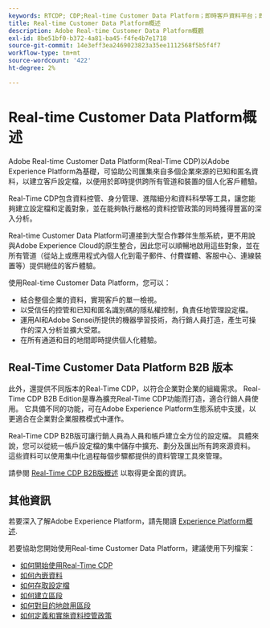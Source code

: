```yaml
---
keywords: RTCDP; CDP;Real-time Customer Data Platform；即時客戶資料平台；即時CDP; CDP；客戶AI
title: Real-time Customer Data Platform概述
description: Adobe Real-time Customer Data Platform概觀
exl-id: 8be51bf0-b372-4a81-ba45-f4fe4b7e1718
source-git-commit: 14e3eff3ea2469023823a35ee1112568f5b5f4f7
workflow-type: tm+mt
source-wordcount: '422'
ht-degree: 2%

---
```


# Real-time Customer Data Platform概述

Adobe Real-time Customer Data Platform(Real-Time CDP)以Adobe Experience Platform為基礎，可協助公司匯集來自多個企業來源的已知和匿名資料，以建立客戶設定檔，以便用於即時提供跨所有管道和裝置的個人化客戶體驗。

Real-Time CDP包含資料控管、身分管理、進階細分和資料科學等工具，讓您能夠建立設定檔和定義對象，並在能夠執行嚴格的資料控管政策的同時獲得豐富的深入分析。

Real-time Customer Data Platform可連接到大型合作夥伴生態系統，更不用說與Adobe Experience Cloud的原生整合，因此您可以順暢地啟用這些對象，並在所有管道（從站上或應用程式內個人化到電子郵件、付費媒體、客服中心、連線裝置等）提供絕佳的客戶體驗。

使用Real-time Customer Data Platform，您可以：

* 結合整個企業的資料，實現客戶的單一檢視。
* 以受信任的控管和已知和匿名識別碼的隱私權控制，負責任地管理設定檔。
* 運用AI和Adobe Sensei所提供的機器學習技術，為行銷人員打造，產生可操作的深入分析並擴大受眾。
* 在所有通道和目的地間即時提供個人化體驗。

## Real-Time Customer Data Platform B2B 版本

此外，還提供不同版本的Real-Time CDP，以符合企業對企業的組織需求。 Real-Time CDP B2B Edition是專為擴充Real-Time CDP功能而打造，適合行銷人員使用。 它具備不同的功能，可在Adobe Experience Platform生態系統中支援，以更適合在企業對企業服務模式中運作。

Real-Time CDP B2B版可讓行銷人員為人員和帳戶建立全方位的設定檔。 具體來說，您可以從統一帳戶設定檔的集中儲存中擴充、劃分及匯出所有跨來源資料。 這些資料可以使用集中化過程每個步驟都提供的資料管理工具來管理。

請參閱 [Real-Time CDP B2B版概述](./b2b-overview.md) 以取得更全面的資訊。

## 其他資訊

若要深入了解Adobe Experience Platform，請先閱讀 [Experience Platform概述](../landing/home.md).

若要協助您開始使用Real-time Customer Data Platform，建議使用下列檔案：

* [如何開始使用Real-Time CDP](get-started.md)
* [如何內嵌資料](sources/sources-overview.md)
* [如何存取設定檔](profile/profile-overview.md)
* [如何建立區段](segmentation/segmentation-overview.md)
* [如何對目的地啟用區段](destinations/overview.md)
* [如何定義和實施資料控管政策](privacy/data-governance-overview.md)
